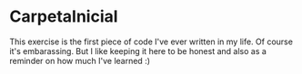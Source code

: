 # CarpetaInicial

This exercise is the first piece of code I've ever written in my life. 
Of course it's embarassing. 
But I like keeping it here to be honest and also as a reminder on how much I've learned :)
